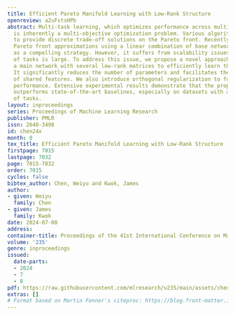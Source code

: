 ```yaml
---
title: Efficient Pareto Manifold Learning with Low-Rank Structure
openreview: a2uFstsHPb
abstract: Multi-task learning, which optimizes performance across multiple tasks,
  is inherently a multi-objective optimization problem. Various algorithms are developed
  to provide discrete trade-off solutions on the Pareto front. Recently, continuous
  Pareto front approximations using a linear combination of base networks have emerged
  as a compelling strategy. However, it suffers from scalability issues when the number
  of tasks is large. To address this issue, we propose a novel approach that integrates
  a main network with several low-rank matrices to efficiently learn the Pareto manifold.
  It significantly reduces the number of parameters and facilitates the extraction
  of shared features. We also introduce orthogonal regularization to further bolster
  performance. Extensive experimental results demonstrate that the proposed approach
  outperforms state-of-the-art baselines, especially on datasets with a large number
  of tasks.
layout: inproceedings
series: Proceedings of Machine Learning Research
publisher: PMLR
issn: 2640-3498
id: chen24x
month: 0
tex_title: Efficient Pareto Manifold Learning with Low-Rank Structure
firstpage: 7015
lastpage: 7032
page: 7015-7032
order: 7015
cycles: false
bibtex_author: Chen, Weiyu and Kwok, James
author:
- given: Weiyu
  family: Chen
- given: James
  family: Kwok
date: 2024-07-08
address:
container-title: Proceedings of the 41st International Conference on Machine Learning
volume: '235'
genre: inproceedings
issued:
  date-parts:
  - 2024
  - 7
  - 8
pdf: https://raw.githubusercontent.com/mlresearch/v235/main/assets/chen24x/chen24x.pdf
extras: []
# Format based on Martin Fenner's citeproc: https://blog.front-matter.io/posts/citeproc-yaml-for-bibliographies/
---
```

